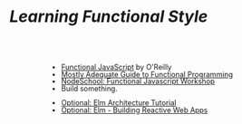 #  <em class="highlight">Learning Functional Style</em>
<br><br>
<ul style="font-size: 0.9em; line-height: 1em; text-align: left; list-style: inherit; margin-left: 70px">
    <li><a href="http://www.amazon.com/Functional-JavaScript-Introducing-Programming-Underscore-js/dp/1449360726/ref=sr_1_2?ie=UTF8&qid=1441841527&sr=8-2&keywords=functional+programming+in+javascript">Functional JavaScript</a> by O'Reilly</li>
    <li><a href="https://drboolean.gitbooks.io/mostly-adequate-guide/content/ch1.html">Mostly Adequate Guide to Functional Programming</li>
    <li><a href="https://github.com/timoxley/functional-javascript-workshop">NodeSchool: Functional Javascript Workshop</a></li>
    <li>Build something.</li>
</ul>

<ul style="font-size: 0.9em; line-height: 1em; text-align: left; list-style: inherit; margin-left: 70px">
    <li><a href="https://github.com/evancz/elm-architecture-tutorial">Optional: Elm Architecture Tutorial</a></li>
    <li><a href="https://pragmaticstudio.com/elm">Optional: Elm - Building Reactive Web Apps</a></li>
    </li>
</ul>
